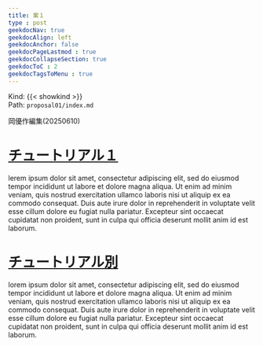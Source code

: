```yaml
---
title: 案１
type : post
geekdocNav: true
geekdocAlign: left
geekdocAnchor: false
geekdocPageLastmod : true
geekdocCollapseSection: true
geekdocToC : 2
geekdocTagsToMenu : true
---
```


Kind: {{< showkind >}}  
Path: `proposal01/index.md`

岡優作編集(20250610)

# [チュートリアル１](./チュートリアル１)

lerem ipsum dolor sit amet, consectetur adipiscing elit, sed do eiusmod tempor incididunt ut labore et dolore magna aliqua. Ut enim ad minim veniam, quis nostrud exercitation ullamco laboris nisi ut aliquip ex ea commodo consequat. Duis aute irure dolor in reprehenderit in voluptate velit esse cillum dolore eu fugiat nulla pariatur. Excepteur sint occaecat cupidatat non proident, sunt in culpa qui officia deserunt mollit anim id est laborum.


# [チュートリアル別](./チュートリアル１/article)

lorem ipsum dolor sit amet, consectetur adipiscing elit, sed do eiusmod tempor incididunt ut labore et dolore magna aliqua. Ut enim ad minim veniam, quis nostrud exercitation ullamco laboris nisi ut aliquip ex ea commodo consequat. Duis aute irure dolor in reprehenderit in voluptate velit esse cillum dolore eu fugiat nulla pariatur. Excepteur sint occaecat cupidatat non proident, sunt in culpa qui officia deserunt mollit anim id est laborum.
